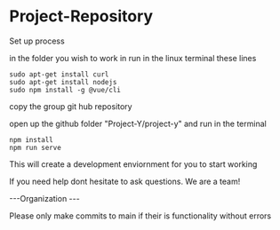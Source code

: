 # Project-Repository

Set up process

in the folder you wish to work in run in the linux terminal these lines
```
sudo apt-get install curl
sudo apt-get install nodejs
sudo npm install -g @vue/cli
```
copy the group git hub repository

open up the github folder "Project-Y/project-y" and run in the terminal
```
npm install
npm run serve
```

This will create a development enviornment for you to start working 

If you need help dont hesitate to ask questions. We are a team!




---Organization ---

Please only make commits to main if their is functionality without errors

